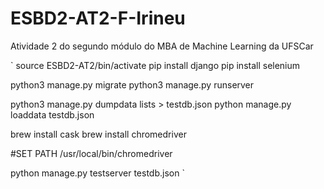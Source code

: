 # ESBD2-AT2-F-Irineu
Atividade 2 do segundo módulo do MBA de Machine Learning da UFSCar

`
source ESBD2-AT2/bin/activate
pip install django
pip install selenium

python3 manage.py migrate
python3 manage.py runserver

python3 manage.py dumpdata lists > testdb.json
python manage.py loaddata testdb.json

brew install cask
brew install chromedriver

#SET PATH /usr/local/bin/chromedriver

python manage.py testserver testdb.json
`
